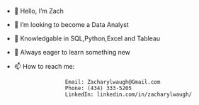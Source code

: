 - 👋 Hello, I’m Zach
- 👀 I’m looking to become a Data Analyst 
- 🌱 Knowledgable in SQL,Python,Excel and Tableau 
- 💞️ Always eager to learn something new
- 📫 How to reach me: 

                      Email: Zacharylwaugh@Gmail.com
                      Phone: (434) 333-5205                    
                      LinkedIn: linkedin.com/in/zacharylwaugh/
